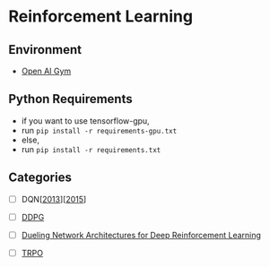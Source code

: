# Reinforcement Learning

## Environment
- [Open AI Gym](https://gym.openai.com/)

## Python Requirements
- if you want to use tensorflow-gpu,
- run `pip install -r requirements-gpu.txt`
- else,
- run `pip install -r requirements.txt`

## Categories
 - [ ] DQN[[2013](https://www.cs.toronto.edu/~vmnih/docs/dqn.pdf)][[2015](https://web.stanford.edu/class/psych209/Readings/MnihEtAlHassibis15NatureControlDeepRL.pdf)]
 - [ ] [DDPG](https://arxiv.org/pdf/1509.02971.pdf)
 - [ ] [Dueling Network Architectures for Deep Reinforcement Learning](https://arxiv.org/pdf/1511.06581.pdf)
 - [ ] [TRPO](https://arxiv.org/pdf/1502.05477.pdf)


